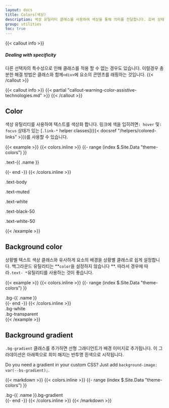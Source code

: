 ```yaml
---
layout: docs
title: Colors(색상)
description: 색상 유틸리티 클래스를 사용하여 색상을 통해 의미를 전달합니다. 호버 상태의 링크 스타일링에 대한 지원도 포함 합니다.
group: utilities
toc: true
---
```


{{< callout info >}}
##### Dealing with specificity

다른 선택자의 특수성으로 인해 클래스를 적용 할 수 없는 경우도 있습니다. 이럴경우 충분한 해결 방법은 클래스와 함께`<div>`에 요소의 콘텐츠를 래핑하는 것입니다.
{{< /callout >}}

{{< callout info >}}
{{< partial "callout-warning-color-assistive-technologies.md" >}}
{{< /callout >}}

## Color

색상 유틸리티를 사용하여 텍스트를 색상화 합니다. 링크에 색을 입히려면`: hover` 및`: focus` 상태가 있는 [`.link-*` helper classes]({{< docsref "/helpers/colored-links" >}})를 사용할 수 있습니다.

{{< example >}}
{{< colors.inline >}}
{{- range (index $.Site.Data "theme-colors") }}
<p class="text-{{ .name }}{{ with .contrast_color }} bg-{{ . }}{{ end }}">.text-{{ .name }}</p>
{{- end -}}
{{< /colors.inline >}}
<p class="text-body">.text-body</p>
<p class="text-muted">.text-muted</p>
<p class="text-white bg-dark">.text-white</p>
<p class="text-black-50">.text-black-50</p>
<p class="text-white-50 bg-dark">.text-white-50</p>
{{< /example >}}

## Background color

상황별 텍스트 색상 클래스와 유사하게 요소의 배경을 상황별 클래스로 쉽게 설정합니다. 백그라운드 유틸리티는 **`color`을 설정하지 않습니다 **. 따라서 경우에 따라`.text- *`유틸리티를 사용하는 것이 좋습니다.

{{< example >}}
{{< colors.inline >}}
{{- range (index $.Site.Data "theme-colors") }}
<div class="p-3 mb-2 bg-{{ .name }}{{ if .contrast_color }} text-{{ .contrast_color }}{{ else }} text-white{{ end }}">.bg-{{ .name }}</div>
{{- end -}}
{{< /colors.inline >}}
<div class="p-3 mb-2 bg-white text-dark">.bg-white</div>
<div class="p-3 mb-2 bg-transparent text-dark">.bg-transparent</div>
{{< /example >}}

## Background gradient

`.bg-gradient` 클래스를 추가하면 선형 그래디언트가 배경 이미지로 추가됩니다. 이 그라데이션은 아래쪽으로 희미 해지는 반투명 흰색으로 시작됩니다.

Do you need a gradient in your custom CSS? Just add `background-image: var(--bs-gradient);`.

{{< markdown >}}
{{< colors.inline >}}
{{- range (index $.Site.Data "theme-colors") }}
<div class="p-3 mb-2 bg-{{ .name }} bg-gradient{{ with .contrast_color }} text-{{ . }}{{ else }} text-white{{ end }}">.bg-{{ .name }}.bg-gradient</div>
{{- end -}}
{{< /colors.inline >}}
{{< /markdown >}}
